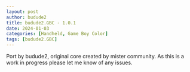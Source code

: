 ```yaml
---
layout: post
author: budude2
title: budude2.GBC - 1.0.1
date: 2024-01-03
categories: [Handheld, Game Boy Color]
tags: [budude2.GBC]
---
```

Port by budude2, original core created by mister community. As this is a work in progress please let me know of any issues.
